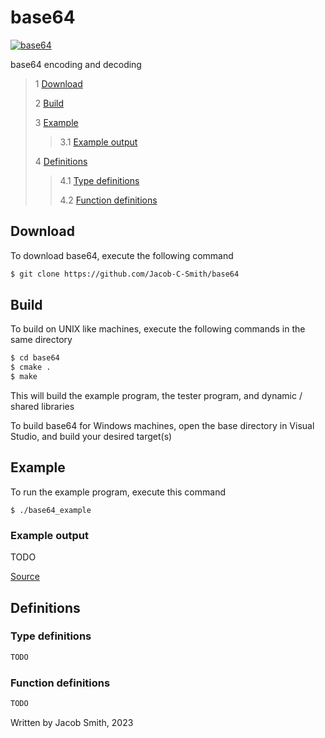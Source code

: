 # base64
[![base64](https://github.com/Jacob-C-Smith/base64/actions/workflows/cmake.yml/badge.svg)](https://github.com/Jacob-C-Smith/base64/actions/workflows/cmake.yml)

 base64 encoding and decoding

 > 1 [Download](#download)
 >
 > 2 [Build](#build)
 >
 > 3 [Example](#example)
 >
 >> 3.1 [Example output](#example-output)
 >
 > 4 [Definitions](#definitions)
 >
 >> 4.1 [Type definitions](#type-definitions)
 >>
 >> 4.2 [Function definitions](#function-definitions)

 ## Download
 To download base64, execute the following command
 ```bash
 $ git clone https://github.com/Jacob-C-Smith/base64
 ```
 ## Build
 To build on UNIX like machines, execute the following commands in the same directory
 ```bash
 $ cd base64
 $ cmake .
 $ make
 ```
  This will build the example program, the tester program, and dynamic / shared libraries

  To build base64 for Windows machines, open the base directory in Visual Studio, and build your desired target(s)
 ## Example
 To run the example program, execute this command
 ```
 $ ./base64_example
 ```
 ### Example output
 TODO

 [Source](main.c) 
 ## Definitions
 ### Type definitions
 ```c
 TODO
 ```

 ### Function definitions
 ```c 
TODO
 ```

Written by Jacob Smith, 2023
